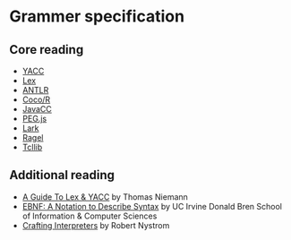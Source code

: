 # Grammer specification

## Core reading

* [YACC](https://silcnitc.github.io/yacc.html)
* [Lex](https://wycwiki.readthedocs.io/en/latest/_static/compilers/lex.html)
* [ANTLR](https://www.antlr.org/)
* [Coco/R](https://ssw.jku.at/Research/Projects/Coco/)
* [JavaCC](https://javacc.github.io/javacc/)
* [PEG.js](https://github.com/pegjs/pegjs)
* [Lark](https://github.com/lark-parser/lark)
* [Ragel](http://www.colm.net/open-source/ragel/)
* [Tcllib](https://core.tcl-lang.org/tcllib/doc/tcllib-1-18/embedded/www/tcllib/files/apps/pt.html)

## Additional reading

* [A Guide To Lex & YACC](https://arcb.csc.ncsu.edu/~mueller/codeopt/codeopt00/y_man.pdf) by Thomas Niemann
* [EBNF: A Notation to Describe Syntax](https://ics.uci.edu/~pattis/ICS-33/lectures/ebnf.pdf) by UC Irvine Donald Bren School of Information & Computer Sciences
* [Crafting Interpreters](https://craftinginterpreters.com/) by Robert Nystrom
